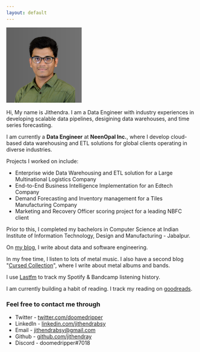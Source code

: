 ```yaml
---
layout: default
---
```


<img src="assets/prof_headshot_gray.png" width="200"/>


Hi, My  name is Jithendra. I am a Data Engineer with industry experiences in developing scalable data pipelines, desigining data warehouses, and time series forecasting. 

I am currently a **Data Engineer** at **NeenOpal Inc.**, where I develop cloud-based data warehousing and ETL solutions for global clients operating in diverse industries.

Projects I worked on include:
- Enterprise wide Data Warehousing and ETL solution for a Large Multinational Logistics Company
- End-to-End Business Intelligence Implementation for an Edtech Company
- Demand Forecasting and Inventory management for a Tiles Manufacturing Company
- Marketing and Recovery Officer scoring project for a leading NBFC client


Prior to this, I completed my bachelors in Computer Science at Indian Institute of Information Technology, Design and Manufacturing - Jabalpur.


On [my blog](https://jithendray.github.io/blog/), I write about data and software engineering. 


In my free time, I listen to lots of metal music. I also have a second blog "[Cursed Collection](https://cursedcollection.github.io/)", where I write about metal albums and bands.


I use [Lastfm](https://www.last.fm/user/Jithendray) to track my Spotify & Bandcamp listening history.

 
I am currently building a habit of reading. I track my reading on [goodreads](https://www.goodreads.com/user/show/94896307-jithendra-yenugula).


### Feel free to contact me through

- Twitter - [twitter.com/doomedripper](https://twitter.com/doomedripper)
- LinkedIn - [linkedin.com/jithendrabsy](https://www.linkedin.com/in/jithendrabsy/)
- Email - [jithendrabsy@gmail.com](mailto:jithendrabsy@gmail.com)
- Github - [github.com/jithendray](https://github.com/jithendray)
- Discord - doomedripper#7018
 

<!--[![Twitter URL](https://img.shields.io/badge/Twitter-1DA1F2?style=for-the-badge&logo=twitter&logoColor=white&label=@doomedripper)](https://twitter.com/doomedripper)


[![LinkedIn URL](https://img.shields.io/badge/LinkedIn-0077B5?style=for-the-badge&logo=linkedin&logoColor=white&label=jithendrabsy)](https://www.linkedin.com/in/jithendrabsy/)

[![Github URL](https://img.shields.io/badge/GitHub-100000?style=for-the-badge&logo=github&logoColor=white&label=jithendray)](https://github.com/jithendray)


[![Gmail URL](https://img.shields.io/badge/Gmail-D14836?style=for-the-badge&logo=gmail&logoColor=white&label=jithendrabsy)](mailto:jithendrabsy@gmail.com)


![Discord URL](https://img.shields.io/badge/Discord-7289DA?style=for-the-badge&logo=discord&logoColor=white&label=doomedripper-7018)-->

    

